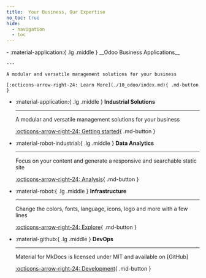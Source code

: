 ```yaml
---
title:  Your Business, Our Expertise
no_toc: true
hide:
  - navigation
  - toc
---
```


<head>
    <script src="https://cdn.tailwindcss.com"></script>
</head>


<div class="grid cards" markdown>
-   :material-application:{ .lg .middle } __Odoo Business Applications__

    ---

    A modular and versatile management solutions for your business

    [:octicons-arrow-right-24: Learn More](./10_odoo/index.md){ .md-button }
    
-   :material-application:{ .lg .middle } __Industrial Solutions__

    ---

    A modular and versatile management solutions for your business

    [:octicons-arrow-right-24: Getting started](./10_odoo/index.md){ .md-button }
    


-   :material-robot-industrial:{ .lg .middle } __Data Analytics__

    ---

    Focus on your content and generate a responsive and searchable static site

    [:octicons-arrow-right-24: Analysis](#){ .md-button }

-   :material-robot:{ .lg .middle } __Infrastructure__

    ---

    Change the colors, fonts, language, icons, logo and more with a few lines

    [:octicons-arrow-right-24: Explore](#){ .md-button }

-   :material-github:{ .lg .middle } __DevOps__

    ---

    Material for MkDocs is licensed under MIT and available on [GitHub]

    [:octicons-arrow-right-24: Development](#){ .md-button }

</div>
